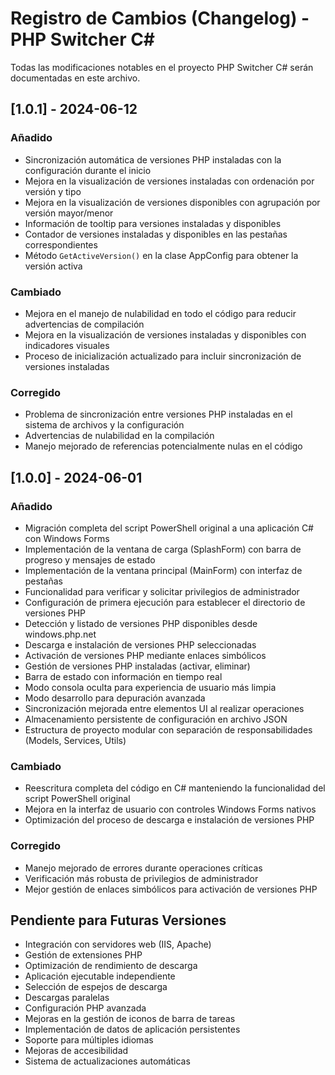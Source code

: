 # Registro de Cambios (Changelog) - PHP Switcher C#

Todas las modificaciones notables en el proyecto PHP Switcher C# serán documentadas en este archivo.

## [1.0.1] - 2024-06-12

### Añadido
- Sincronización automática de versiones PHP instaladas con la configuración durante el inicio
- Mejora en la visualización de versiones instaladas con ordenación por versión y tipo
- Mejora en la visualización de versiones disponibles con agrupación por versión mayor/menor
- Información de tooltip para versiones instaladas y disponibles
- Contador de versiones instaladas y disponibles en las pestañas correspondientes
- Método `GetActiveVersion()` en la clase AppConfig para obtener la versión activa

### Cambiado
- Mejora en el manejo de nulabilidad en todo el código para reducir advertencias de compilación
- Mejora en la visualización de versiones instaladas y disponibles con indicadores visuales
- Proceso de inicialización actualizado para incluir sincronización de versiones instaladas

### Corregido
- Problema de sincronización entre versiones PHP instaladas en el sistema de archivos y la configuración
- Advertencias de nulabilidad en la compilación
- Manejo mejorado de referencias potencialmente nulas en el código

## [1.0.0] - 2024-06-01

### Añadido
- Migración completa del script PowerShell original a una aplicación C# con Windows Forms
- Implementación de la ventana de carga (SplashForm) con barra de progreso y mensajes de estado
- Implementación de la ventana principal (MainForm) con interfaz de pestañas
- Funcionalidad para verificar y solicitar privilegios de administrador
- Configuración de primera ejecución para establecer el directorio de versiones PHP
- Detección y listado de versiones PHP disponibles desde windows.php.net
- Descarga e instalación de versiones PHP seleccionadas
- Activación de versiones PHP mediante enlaces simbólicos
- Gestión de versiones PHP instaladas (activar, eliminar)
- Barra de estado con información en tiempo real
- Modo consola oculta para experiencia de usuario más limpia
- Modo desarrollo para depuración avanzada
- Sincronización mejorada entre elementos UI al realizar operaciones
- Almacenamiento persistente de configuración en archivo JSON
- Estructura de proyecto modular con separación de responsabilidades (Models, Services, Utils)

### Cambiado
- Reescritura completa del código en C# manteniendo la funcionalidad del script PowerShell original
- Mejora en la interfaz de usuario con controles Windows Forms nativos
- Optimización del proceso de descarga e instalación de versiones PHP

### Corregido
- Manejo mejorado de errores durante operaciones críticas
- Verificación más robusta de privilegios de administrador
- Mejor gestión de enlaces simbólicos para activación de versiones PHP

## Pendiente para Futuras Versiones
- Integración con servidores web (IIS, Apache)
- Gestión de extensiones PHP
- Optimización de rendimiento de descarga
- Aplicación ejecutable independiente
- Selección de espejos de descarga
- Descargas paralelas
- Configuración PHP avanzada
- Mejoras en la gestión de iconos de barra de tareas
- Implementación de datos de aplicación persistentes
- Soporte para múltiples idiomas
- Mejoras de accesibilidad
- Sistema de actualizaciones automáticas